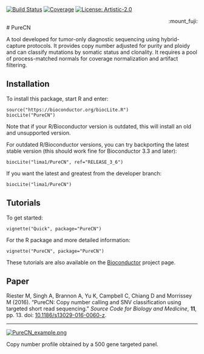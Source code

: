 [![Build Status](https://travis-ci.org/lima1/PureCN.svg?branch=master)](https://travis-ci.org/lima1/PureCN)
[![Coverage](https://img.shields.io/codecov/c/github/lima1/PureCN.svg)](https://codecov.io/gh/lima1/PureCN)
[![License: Artistic-2.0](https://img.shields.io/badge/License-Artistic%202.0-0298c3.svg)](https://opensource.org/licenses/Artistic-2.0)

<div style="text-align: right"> :mount_fuji: </div>
# PureCN

A tool developed for tumor-only diagnostic sequencing using hybrid-capture
protocols. It provides copy number adjusted for purity and ploidy and can
classify mutations by somatic status and clonality. It requires a pool of
process-matched normals for coverage normalization and artifact filtering.

## Installation

To install this package, start R and enter:

```
source("https://bioconductor.org/biocLite.R")
biocLite("PureCN")
```

Note that if your R/Bioconductor version is outdated, this will install an old
and unsupported version.

For outdated R/Bioconductor versions, you can try backporting the latest stable
version (this should work fine for Bioconductor 3.3 and later):

```
biocLite("lima1/PureCN", ref="RELEASE_3_6")
```

If you want the latest and greatest from the developer branch:

```
biocLite("lima1/PureCN")
```


## Tutorials

To get started:

```
vignette("Quick", package="PureCN")
```

For the R package and more detailed information:

```
vignette("PureCN", package="PureCN")
```

These tutorials are also available on the [Bioconductor](https://bioconductor.org/packages/devel/bioc/html/PureCN.html) project page.

## Paper

Riester M, Singh A, Brannon A, Yu K, Campbell C, Chiang D and Morrissey M
(2016). “PureCN: Copy number calling and SNV classification using targeted
short read sequencing.” _Source Code for Biology and Medicine_, **11**, pp. 13.
doi: [10.1186/s13029-016-0060-z](http://doi.org/10.1186/s13029-016-0060-z).

---

[![PureCN_example.png](https://s9.postimg.org/6emxz4f5b/Pure_CN_example.png)](https://postimg.org/image/yer1jeiln/)

Copy number profile obtained by a 500 gene targeted panel. 
